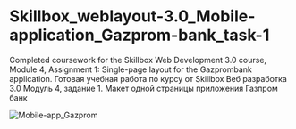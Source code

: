 # Skillbox_weblayout-3.0_Mobile-application_Gazprom-bank_task-1
Completed coursework for the Skillbox Web Development 3.0 course, Module 4, Assignment 1: Single-page layout for the Gazprombank application. Готовая учебная работа по курсу от Skillbox Веб разработка 3.0 Модуль 4, задание 1. Макет одной страницы приложения Газпром банк

![Mobile-app_Gazprom](https://github.com/user-attachments/assets/f7a3bd36-b703-45eb-b80a-8392d95eb338)
